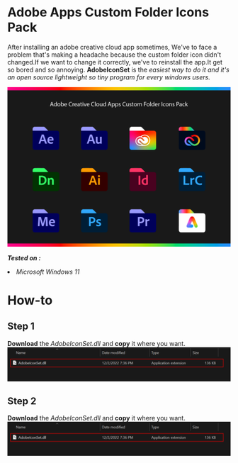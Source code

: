 # Adobe Apps Custom Folder Icons Pack
After installing an adobe creative cloud app sometimes, We've to face a problem that's making a headache because the custom folder icon didn't changed.If we want to change it correctly, we've to reinstall the app.It get so bored and so annoying. <b>AdobeIconSet</b> is the <i> easiest way to do it and it's an open source lightweight so tiny program for every windows users.</i>

<img src="https://github.com/skyprolk/AdobeIconSet/blob/main/AdobeIconSet/Banner.jpg">

<i><b> Tested on : </b></i>
<li><i>Microsoft Windows 11</i></li>

# How-to
<h2><b>Step 1</b></h2>
<b>Download</b> the <i>AdobeIconSet.dll</i> and <b>copy</b> it where you want.
<img src="https://github.com/skyprolk/AdobeIconSet/blob/main/AdobeIconSet/Tutorial/Step%201.png"/>

<h2><b>Step 2</b></h2>
<b>Download</b> the <i>AdobeIconSet.dll</i> and <b>copy</b> it where you want.
<img src="https://github.com/skyprolk/AdobeIconSet/blob/main/AdobeIconSet/Tutorial/Step%201.png"/>
